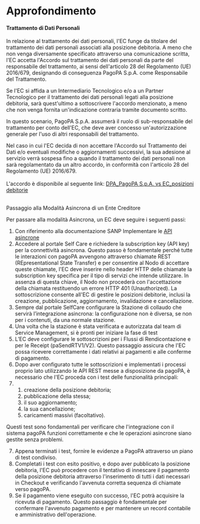 # Approfondimento

#### Trattamento di Dati Personali

In relazione al trattamento dei dati personali, l'EC funge da titolare del trattamento dei dati personali associati alla posizione debitoria. A meno che non venga diversamente specificato attraverso una comunicazione scritta, l'EC accetta l'Accordo sul trattamento dei dati personali da parte del responsabile del trattamento, ai sensi dell'articolo 28 del Regolamento (UE) 2016/679, designando di conseguenza PagoPA S.p.A. come Responsabile del Trattamento.

Se l'EC si affida a un Intermediario Tecnologico e/o a un Partner Tecnologico per il trattamento dei dati personali legati alla posizione debitoria, sarà quest'ultimo a sottoscrivere l'accordo menzionato, a meno che non venga fornita un'indicazione contraria tramite documento scritto.&#x20;

In questo scenario, PagoPA S.p.A. assumerà il ruolo di sub-responsabile del trattamento per conto dell'EC, che deve aver concesso un'autorizzazione generale per l'uso di altri responsabili del trattamento.

Nel caso in cui l'EC decida di non accettare l'Accordo sul Trattamento dei Dati e/o eventuali modifiche o aggiornamenti successivi, la sua adesione al servizio verrà sospesa fino a quando il trattamento dei dati personali non sarà regolamentato da un altro accordo, in conformità con l'articolo 28 del Regolamento (UE) 2016/679.\
\
L'accordo è disponibile al seguente link: [DPA\_PagoPA S.p.A. vs EC\_posizioni debitorie ](https://content.gitbook.com/content/PiBduZS70S7Ae4WpWywl/blobs/v02d9ikUxvab3fVhCe1k/DPA\_PagoPA\_posizioni-debitorie\_v1.pdf)

\
Passaggio alla Modalità Asincrona di un Ente Creditore

Per passare alla modalità Asincrona, un EC deve seguire i seguenti passi:

1. Con riferimento alla documentazione SANP Implementare le [API asincrone](https://developer.pagopa.it/pago-pa/guides/sanp/ente-creditore/modalita-dintegrazione/integrazione-tramite-api-asincrone)&#x20;
2. Accedere al portale Self Care e richiedere la subscription key (API key) per la connettività asincrona. Questo passo è fondamentale perché tutte le interazioni con pagoPA avvengono attraverso chiamate REST (REpresentational State Transfer) e per consentire al Nodo di accettare queste chiamate, l'EC deve inserire nello header HTTP delle chiamate la subscription key specifica per il tipo di servizi che intende utilizzare. In assenza di questa chiave, il Nodo non procederà con l'accettazione della chiamata restituendo un errore HTTP 401 (Unauthorized). La sottoscrizione consente all'EC di gestire le posizioni debitorie, inclusi la creazione, pubblicazione, aggiornamento, invalidazione e cancellazione.
3. Sempre dal portale SelfCare configurare la Stazione di collaudo che servirà l’integrazione asincrona: la configurazione non è diversa, se non per i contenuti, da una normale stazione.
4. Una volta che la stazione è stata verificata e autorizzata dal team di Service Management, si è pronti per iniziare la fase di test
5. L’EC deve configurare le sottoscrizioni per i Flussi di Rendicontazione e per le Receipt (paSendRTV1/V2). Questo passaggio assicura che l'EC possa ricevere correttamente i dati relativi ai pagamenti e alle conferme di pagamento.
6. Dopo aver configurato tutte le sottoscrizioni e implementati i processi proprio lato utilizzando le API REST messe a disposizione da pagoPA, è necessario che l'EC proceda con i test delle funzionalità principali:
7.
   1. creazione della posizione debitoria;
   2. pubblicazione della stessa;
   3. il suo aggiornamento;
   4. la sua cancellazione;
   5. caricamenti massivi (facoltativo).

Questi test sono fondamentali per verificare che l'integrazione con il sistema pagoPA funzioni correttamente e che le operazioni asincrone siano gestite senza problemi.

7. Appena terminati i test, fornire le evidenze a PagoPA attraverso un piano di test condiviso.
8. Completati i test con esito positivo, e dopo aver pubblicato la posizione debitoria, l'EC può procedere con il tentativo di innescare il pagamento della posizione debitoria attraverso l'inserimento di tutti i dati necessari in Checkout e verificando l'avvenuta corretta sequenza di chiamate verso pagoPA.
9. Se il pagamento viene eseguito con successo, l'EC potrà acquisire la ricevuta di pagamento. Questo passaggio è fondamentale per confermare l'avvenuto pagamento e per mantenere un record contabile e amministrativo dell'operazione.
